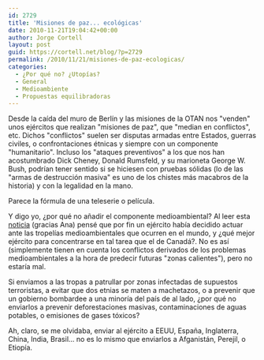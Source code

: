 ```yaml
---
id: 2729
title: 'Misiones de paz... ecológicas'
date: 2010-11-21T19:04:42+00:00
author: Jorge Cortell
layout: post
guid: https://cortell.net/blog/?p=2729
permalink: /2010/11/21/misiones-de-paz-ecologicas/
categories:
  - ¿Por qué no? ¿Utopías?
  - General
  - Medioambiente
  - Propuestas equilibradoras
---
```

Desde la caída del muro de Berlín y las misiones de la OTAN nos "venden" unos ejércitos que realizan "misiones de paz", que "median en conflictos", etc. Dichos "conflictos" suelen ser disputas armadas entre Estados, guerras civiles, o confrontaciones étnicas y siempre con un componente "humanitario". Incluso los "ataques preventivos" a los que nos han acostumbrado Dick Cheney, Donald Rumsfeld, y su marioneta George W. Bush, podrían tener sentido si se hiciesen con pruebas sólidas (lo de las "armas de destrucción masiva" es uno de los chistes más macabros de la historia) y con la legalidad en la mano.

Parece la fórmula de una teleserie o película.

Y digo yo, ¿por qué no añadir el componente medioambiental? Al leer esta <a title="https://www.tendencias21.net/notes/El-ejercito-canadiense-se-prepara-para-intervenir-en-el-mundo-ante-el-calentamiento-global_b2485889.html" href="https://www.tendencias21.net/notes/El-ejercito-canadiense-se-prepara-para-intervenir-en-el-mundo-ante-el-calentamiento-global_b2485889.html" target="_blank">noticia</a> (gracias Ana) pensé que por fin un ejército había decidido actuar ante las tropelías medioambientales que ocurren en el mundo, y ¿qué mejor ejército para concentrarse en tal tarea que el de Canadá?. No es así (simplemente tienen en cuenta los conflictos derivados de los problemas medioambientales a la hora de predecir futuras "zonas calientes"), pero no estaría mal.

Si enviamos a las tropas a patrullar por zonas infectadas de supuestos terroristas, a evitar que dos etnias se maten a machetazos, o a prevenir que un gobierno bombardee a una minoría del país de al lado, ¿por qué no enviarlos a prevenir deforestaciones masivas, contaminaciones de aguas potables, o emisiones de gases tóxicos?

Ah, claro, se me olvidaba, enviar al ejército a EEUU, España, Inglaterra, China, India, Brasil... no es lo mismo que enviarlos a Afganistán, Perejil, o Etiopía.